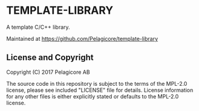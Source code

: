 TEMPLATE-LIBRARY
================
A template C/C++ library.

Maintained at https://github.com/Pelagicore/template-library

License and Copyright
---------------------
Copyright (C) 2017 Pelagicore AB

The source code in this repository is subject to the terms of the MPL-2.0 license, please see included "LICENSE" file for details.
License information for any other files is either explicitly stated or defaults to the MPL-2.0 license.
